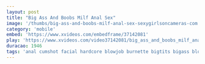```yaml
---
layout: post
title: "Big Ass And Boobs Milf Anal Sex"
image: '/thumbs/big-ass-and-boobs-milf-anal-sex-sexygirlsoncameras-com.jpg'
category: 'mobile'
embed: 'https://www.xvideos.com/embedframe/37142081'
play: 'https://www.xvideos.com/video37142081/big_ass_and_boobs_milf_anal_sex_sexygirlsoncameras.com'
duracao: 1946
tags: 'anal cumshot facial hardcore blowjob burnette bigtits bigass blowjobs ass-fucking big-ass hardsex big-tits natural-boobs big-boobs anal-sex'
---
```

